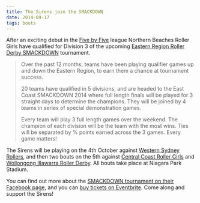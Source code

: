 ```yaml
---
title: The Sirens join the SMACKDOWN
date: 2014-09-17
tags: bouts
---
```


After an exciting debut in the [Five by Five](http://5x5derby.com/) league Northern Beaches Roller Girls have qualified for Division 3 of the upcoming [Eastern Region Roller Derby SMACKDOWN](https://www.facebook.com/easternregionrollerderby) tournament.

> Over the past 12 months, teams have been playing qualifier games up and down the Eastern Region, to earn them a chance at tournament success.
> 
> 20 teams have qualified in 5 divisions, and are headed to the East Coast SMACKDOWN 2014 where full length finals will be played for 3 straight days to determine the champions. They will be joined by 4 teams in series of special demonstration games.
> 
> Every team will play 3 full length games over the weekend.
The champion of each division will be the team with the most wins.
Ties will be separated by % points earned across the 3 games.
Every game matters!

The Sirens will be playing on the 4th October against [Western Sydney Rollers](/bouts/2014-10-04-nbrg-vs-wsr), and then two bouts on the 5th against [Central Coast Roller Girls](/bouts/2014-10-05-nbrg-vs-ccrg) and [Wollongong Illawarra Roller Derby](/bouts/2014-10-05-nbrg-vs-wird). All bouts take place at Niagara Park Stadium.

You can find out more about the [SMACKDOWN tournament on their Facebook page](https://www.facebook.com/events/864075713621088/), and you can [buy tickets on Eventbrite](http://www.eventbrite.com.au/e/errd-smackdown-2014-tickets-12046660887). Come along and support the Sirens!
